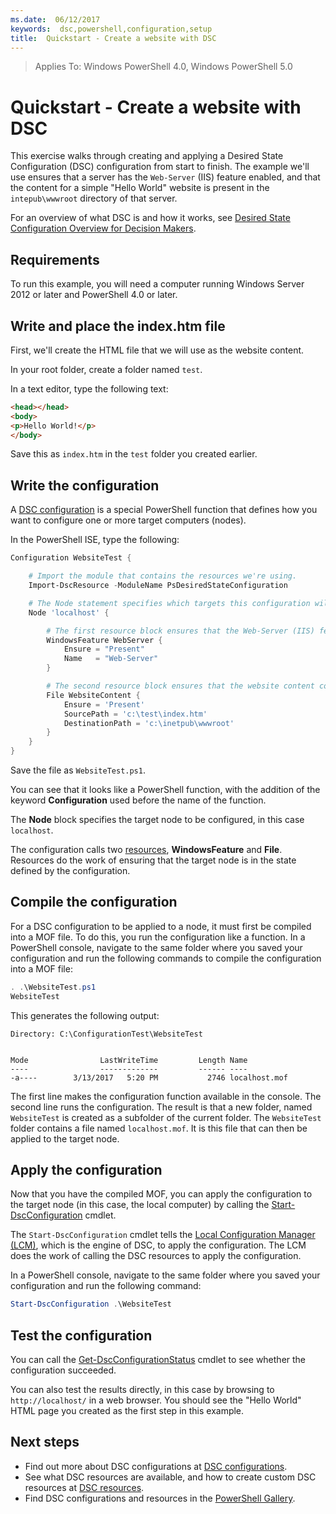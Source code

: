 ```yaml
---
ms.date:  06/12/2017
keywords:  dsc,powershell,configuration,setup
title:  Quickstart - Create a website with DSC
---
```


> Applies To: Windows PowerShell 4.0, Windows PowerShell 5.0

# Quickstart - Create a website with DSC

This exercise walks through creating and applying a Desired State Configuration (DSC) configuration from start to finish.
The example we'll use ensures that a server has the `Web-Server` (IIS) feature enabled,
and that the content for a simple "Hello World" website is present in the `intepub\wwwroot` directory of that server.

For an overview of what DSC is and how it works, see [Desired State Configuration Overview for Decision Makers](../overview/decisionMaker.md).

## Requirements

To run this example, you will need a computer running Windows Server 2012 or later and PowerShell 4.0 or later.

## Write and place the index.htm file

First, we'll create the HTML file that we will use as the website content.

In your root folder, create a folder named `test`.

In a text editor, type the following text:

```html
<head></head>
<body>
<p>Hello World!</p>
</body>
```

Save this as `index.htm` in the `test` folder you created earlier.

## Write the configuration

A [DSC configuration](../configurations/configurations.md) is a special PowerShell function that defines how you want to configure one or more target computers (nodes).

In the PowerShell ISE, type the following:

```powershell
Configuration WebsiteTest {

    # Import the module that contains the resources we're using.
    Import-DscResource -ModuleName PsDesiredStateConfiguration

    # The Node statement specifies which targets this configuration will be applied to.
    Node 'localhost' {

        # The first resource block ensures that the Web-Server (IIS) feature is enabled.
        WindowsFeature WebServer {
            Ensure = "Present"
            Name   = "Web-Server"
        }

        # The second resource block ensures that the website content copied to the website root folder.
        File WebsiteContent {
            Ensure = 'Present'
            SourcePath = 'c:\test\index.htm'
            DestinationPath = 'c:\inetpub\wwwroot'
        }
    }
}
```

Save the file as `WebsiteTest.ps1`.

You can see that it looks like a PowerShell function, with the addition of the keyword **Configuration** used before the name of the function.

The **Node** block specifies the target node to be configured, in this case `localhost`.

The configuration calls two [resources](../resources/resources.md), **WindowsFeature** and **File**.
Resources do the work of ensuring that the target node is in the state defined by the configuration.

## Compile the configuration

For a DSC configuration to be applied to a node, it must first be compiled into a MOF file.
To do this, you run the configuration like a function.
In a PowerShell console, navigate to the same folder where you saved your configuration and run the following commands to compile the configuration into a MOF file:

```powershell
. .\WebsiteTest.ps1
WebsiteTest
```

This generates the following output:

```
Directory: C:\ConfigurationTest\WebsiteTest


Mode                LastWriteTime         Length Name
----                -------------         ------ ----
-a----        3/13/2017   5:20 PM           2746 localhost.mof
```

The first line makes the configuration function available in the console.
The second line runs the configuration.
The result is that a new folder, named `WebsiteTest` is created as a subfolder of the current folder.
The `WebsiteTest` folder contains a file named `localhost.mof`.
It is this file that can then be applied to the target node.

## Apply the configuration

Now that you have the compiled MOF, you can apply the configuration to the target node (in this case, the local computer) by calling the
[Start-DscConfiguration](start-dscconfiguration.md) cmdlet.

The `Start-DscConfiguration` cmdlet tells the [Local Configuration Manager (LCM)](../managing-nodes/metaConfig.md),
which is the engine of DSC, to apply the configuration.
The LCM does the work of calling the DSC resources to apply the configuration.

In a PowerShell console, navigate to the same folder where you saved your configuration and run the following command:

```powershell
Start-DscConfiguration .\WebsiteTest
```

## Test the configuration

You can call the [Get-DscConfigurationStatus](Get-DscConfigurationStatus.md)
cmdlet to see whether the configuration succeeded.

You can also test the results directly, in this case by browsing to `http://localhost/` in a web browser.
You should see the "Hello World" HTML page you created as the first step in this example.

## Next steps

- Find out more about DSC configurations at [DSC configurations](../configurations/configurations.md).
- See what DSC resources are available, and how to create custom DSC resources at [DSC resources](../resources/resources.md).
- Find DSC configurations and resources in the [PowerShell Gallery](https://www.powershellgallery.com/).
